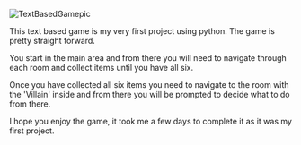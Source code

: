 ![TextBasedGamepic](https://user-images.githubusercontent.com/102247208/180060972-4cfddc8b-c7e8-4186-a9c4-e0b013828bd7.JPG)

This text based game is my very first project using python. The game is pretty straight forward.

You start in the main area and from there you will need to navigate 
through each room and collect items until you have all six.

Once you have collected all six items you need to navigate to the room
with the 'Villain' inside and from there you will be prompted to decide what to do from there.

I hope you enjoy the game, it took me a few days to complete it as it was my first project.

